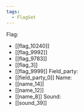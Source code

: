 ```yaml
---
tags:
  - FlagSet
---
```

Flag:
- [[flag_10240]]
- [[flag_9992]]
- [[flag_9783]]
- [[flag_3]]
- [[flag_9999]]
Field_party:
- [[field_party_0]]
Name:
- [[name_14]]
- [[name_12]]
- [[name_8]]
Sound:
- [[sound_39]]
